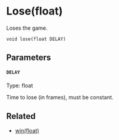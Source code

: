 # Lose(float)

Loses the game.

```
void lose(float DELAY)
```

## Parameters

#### `DELAY`
Type: float

Time to lose (in frames), must be constant.

## Related

 - [win(float)](/MdDocs/Functions/Game/Win.md)

